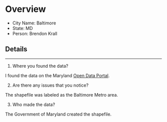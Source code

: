 # Overview
* City Name: Baltimore
* State: MD
* Person: Brendon Krall

## Details
---
1. Where you found the data?

I found the data on the Maryland [Open Data Portal](https://opendata.maryland.gov/Administrative/Baltimore-Metro/dg7n-dchq/).

2. Are there any issues that you notice?

The shapefile was labeled as the Baltimore Metro area.

3. Who made the data?

The Government of Maryland created the shapefile.

